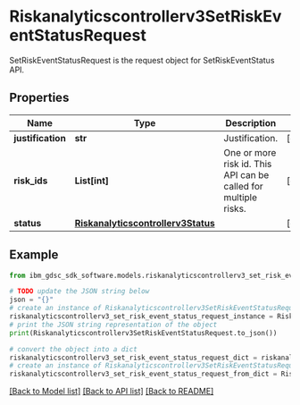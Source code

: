 # Riskanalyticscontrollerv3SetRiskEventStatusRequest

SetRiskEventStatusRequest is the request object for SetRiskEventStatus API.

## Properties

Name | Type | Description | Notes
------------ | ------------- | ------------- | -------------
**justification** | **str** | Justification. | [optional] 
**risk_ids** | **List[int]** | One or more risk id. This API can be called for multiple risks. | [optional] 
**status** | [**Riskanalyticscontrollerv3Status**](Riskanalyticscontrollerv3Status.md) |  | [optional] 

## Example

```python
from ibm_gdsc_sdk_software.models.riskanalyticscontrollerv3_set_risk_event_status_request import Riskanalyticscontrollerv3SetRiskEventStatusRequest

# TODO update the JSON string below
json = "{}"
# create an instance of Riskanalyticscontrollerv3SetRiskEventStatusRequest from a JSON string
riskanalyticscontrollerv3_set_risk_event_status_request_instance = Riskanalyticscontrollerv3SetRiskEventStatusRequest.from_json(json)
# print the JSON string representation of the object
print(Riskanalyticscontrollerv3SetRiskEventStatusRequest.to_json())

# convert the object into a dict
riskanalyticscontrollerv3_set_risk_event_status_request_dict = riskanalyticscontrollerv3_set_risk_event_status_request_instance.to_dict()
# create an instance of Riskanalyticscontrollerv3SetRiskEventStatusRequest from a dict
riskanalyticscontrollerv3_set_risk_event_status_request_from_dict = Riskanalyticscontrollerv3SetRiskEventStatusRequest.from_dict(riskanalyticscontrollerv3_set_risk_event_status_request_dict)
```
[[Back to Model list]](../README.md#documentation-for-models) [[Back to API list]](../README.md#documentation-for-api-endpoints) [[Back to README]](../README.md)


